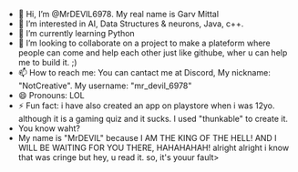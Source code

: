 - 👋 Hi, I’m @MrDEVIL6978. My real name is Garv Mittal
- 👀 I’m interested in AI, Data Structures & neurons, Java, c++.
- 🌱 I’m currently learning Python
- 💞️ I’m looking to collaborate on a project to make a plateform where people can come and help each other just like githube, wher u can help me to build it. ;) 
- 📫 How to reach me: You can cantact me at Discord, My nickname: "NotCreative". My username: "mr_devil_6978"
- 😄 Pronouns: LOL
- ⚡ Fun fact: i have also created an app on playstore when i was 12yo. although it is a gaming quiz and it sucks. I used "thunkable" to create it.
- You know waht?
- My name is "MrDEVIL" because I AM THE KING OF THE HELL! AND I WILL BE WAITING FOR YOU THERE, HAHAHAHAH! alright alright i know that was cringe but hey, u read it. so, it's youur fault>         

<!---
MrDEVIL6978/MrDEVIL6978 is a ✨ special ✨ repository because its `README.md` (this file) appears on your GitHub profile.
You can click the Preview link to take a look at your changes.
--->
